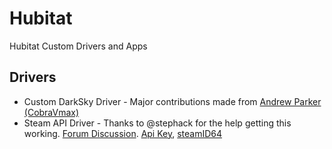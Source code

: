 # Hubitat
Hubitat Custom Drivers and Apps

## Drivers
- Custom DarkSky Driver - Major contributions made from [Andrew Parker (CobraVmax)](https://github.com/CobraVmax/Hubitat/blob/master/Drivers/Weather/WeatherUndergroundCustom.groovy)
- Steam API Driver - Thanks to @stephack for the help getting this working. [Forum Discussion](https://community.hubitat.com/t/steam-driver/12444/4). [Api Key](https://steamcommunity.com/dev/apikey), [steamID64](https://steamidfinder.com/lookup/)
